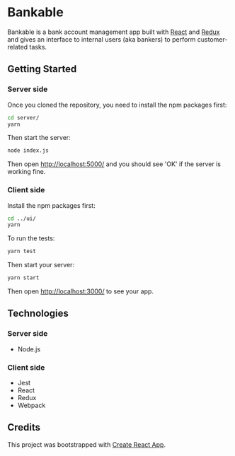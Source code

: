 # Bankable
Bankable is a bank account management app built with [React](https://reactjs.org/) and [Redux](https://redux.js.org/) and gives an interface to internal users (aka bankers) to perform customer-related tasks.

## Getting Started

### Server side

Once you cloned the repository, you need to install the npm packages first:
```sh
cd server/
yarn
```

Then start the server:
```sh
node index.js
```

Then open [http://localhost:5000/](http://localhost:5000/) and you should see 'OK' if the server is working fine.

### Client side

Install the npm packages first:
```sh
cd ../ui/
yarn
```

To run the tests: 
```sh
yarn test
```

Then start your server:
```sh
yarn start
```

Then open [http://localhost:3000/](http://localhost:3000/) to see your app.

## Technologies

### Server side

- Node.js

### Client side

- Jest
- React
- Redux
- Webpack

## Credits

This project was bootstrapped with [Create React App](https://github.com/facebookincubator/create-react-app).